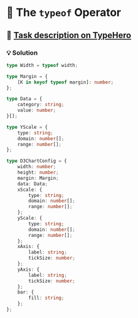 # 📝 The `typeof` Operator

## 🔗 [Task description on TypeHero](https://typehero.dev/challenge/typeof)

### 💡 Solution

```typescript
type Width = typeof width;

type Margin = {
	[K in keyof typeof margin]: number;
};

type Data = {
	category: string;
	value: number;
}[];

type YScale = {
	type: string;
	domain: number[];
	range: number[];
};

type D3ChartConfig = {
	width: number;
	height: number;
	margin: Margin;
	data: Data;
	xScale: {
		type: string;
		domain: number[];
		range: number[];
	};
	yScale: {
		type: string;
		domain: number[];
		range: number[];
	};
	xAxis: {
		label: string;
		tickSize: number;
	};
	yAxis: {
		label: string;
		tickSize: number;
	};
	bar: {
		fill: string;
	};
};
```
